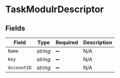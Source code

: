 # TaskModulrDescriptor


## Fields

| Field              | Type               | Required           | Description        |
| ------------------ | ------------------ | ------------------ | ------------------ |
| `Name`             | *string*           | :heavy_minus_sign: | N/A                |
| `Key`              | *string*           | :heavy_minus_sign: | N/A                |
| `AccountID`        | *string*           | :heavy_minus_sign: | N/A                |